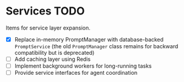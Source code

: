 # Services TODO

Items for service layer expansion.

- [x] Replace in-memory PromptManager with database-backed `PromptService`
  (the old `PromptManager` class remains for backward compatibility but is
  deprecated)
- [ ] Add caching layer using Redis
- [ ] Implement background workers for long-running tasks
- [ ] Provide service interfaces for agent coordination
